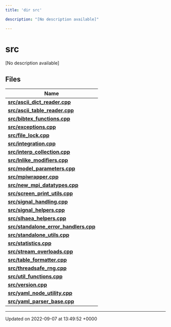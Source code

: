 ```yaml
---
title: 'dir src'

description: "[No description available]"

---
```


# src



[No description available]

## Files

| Name           |
| -------------- |
| **[src/ascii_dict_reader.cpp](/documentation/code/files/ascii__dict__reader_8cpp/#file-ascii-dict-readercpp)**  |
| **[src/ascii_table_reader.cpp](/documentation/code/files/ascii__table__reader_8cpp/#file-ascii-table-readercpp)**  |
| **[src/bibtex_functions.cpp](/documentation/code/files/bibtex__functions_8cpp/#file-bibtex-functionscpp)**  |
| **[src/exceptions.cpp](/documentation/code/files/exceptions_8cpp/#file-exceptionscpp)**  |
| **[src/file_lock.cpp](/documentation/code/files/file__lock_8cpp/#file-file-lockcpp)**  |
| **[src/integration.cpp](/documentation/code/files/integration_8cpp/#file-integrationcpp)**  |
| **[src/interp_collection.cpp](/documentation/code/files/interp__collection_8cpp/#file-interp-collectioncpp)**  |
| **[src/lnlike_modifiers.cpp](/documentation/code/files/lnlike__modifiers_8cpp/#file-lnlike-modifierscpp)**  |
| **[src/model_parameters.cpp](/documentation/code/files/model__parameters_8cpp/#file-model-parameterscpp)**  |
| **[src/mpiwrapper.cpp](/documentation/code/files/mpiwrapper_8cpp/#file-mpiwrappercpp)**  |
| **[src/new_mpi_datatypes.cpp](/documentation/code/files/new__mpi__datatypes_8cpp/#file-new-mpi-datatypescpp)**  |
| **[src/screen_print_utils.cpp](/documentation/code/files/screen__print__utils_8cpp/#file-screen-print-utilscpp)**  |
| **[src/signal_handling.cpp](/documentation/code/files/signal__handling_8cpp/#file-signal-handlingcpp)**  |
| **[src/signal_helpers.cpp](/documentation/code/files/signal__helpers_8cpp/#file-signal-helperscpp)**  |
| **[src/slhaea_helpers.cpp](/documentation/code/files/slhaea__helpers_8cpp/#file-slhaea-helperscpp)**  |
| **[src/standalone_error_handlers.cpp](/documentation/code/files/standalone__error__handlers_8cpp/#file-standalone-error-handlerscpp)**  |
| **[src/standalone_utils.cpp](/documentation/code/files/standalone__utils_8cpp/#file-standalone-utilscpp)**  |
| **[src/statistics.cpp](/documentation/code/files/statistics_8cpp/#file-statisticscpp)**  |
| **[src/stream_overloads.cpp](/documentation/code/files/stream__overloads_8cpp/#file-stream-overloadscpp)**  |
| **[src/table_formatter.cpp](/documentation/code/files/table__formatter_8cpp/#file-table-formattercpp)**  |
| **[src/threadsafe_rng.cpp](/documentation/code/files/threadsafe__rng_8cpp/#file-threadsafe-rngcpp)**  |
| **[src/util_functions.cpp](/documentation/code/files/util__functions_8cpp/#file-util-functionscpp)**  |
| **[src/version.cpp](/documentation/code/files/version_8cpp/#file-versioncpp)**  |
| **[src/yaml_node_utility.cpp](/documentation/code/files/yaml__node__utility_8cpp/#file-yaml-node-utilitycpp)**  |
| **[src/yaml_parser_base.cpp](/documentation/code/files/yaml__parser__base_8cpp/#file-yaml-parser-basecpp)**  |






-------------------------------

Updated on 2022-09-07 at 13:49:52 +0000
